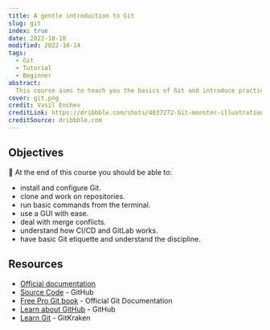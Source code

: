 ```yaml
---
title: A gentle introduction to Git
slug: git
index: true
date: 2022-10-10
modified: 2022-10-14
tags:
  - Git
  - Tutorial
  - Beginner
abstract:
  This course aims to teach you the basics of Git and introduce practical tips to get going.
cover: git.png
credit: Vasil Enchev
creditLink: https://dribbble.com/shots/4037272-Git-monster-illustration/attachments/925202
creditSource: dribbble.com
---
```


## Objectives

:tada: At the end of this course you should be able to:

- install and configure Git.
- clone and work on repositories.
- run basic commands from the terminal.
- use a GUI with ease.
- deal with merge conflicts.
- understand how CI/CD and GitLab works.
- have basic Git etiquette and understand the discipline.

## Resources

- [Official documentation](https://git-scm.com/doc)
- [Source Code](https://github.com/git/git) - GitHub
- [Free Pro Git book](https://git-scm.com/book/en/v2) - Official Git Documentation
- [Learn about GitHub](https://guides.github.com/) - GitHub
- [Learn Git](https://www.gitkraken.com/learn/git) - GitKraken
